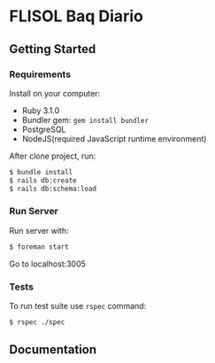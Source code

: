 # FLISOL Baq Diario

## Getting Started

### Requirements

Install on your computer:

- Ruby 3.1.0
- Bundler gem: `gem install bundler`
- PostgreSQL
- NodeJS(required JavaScript runtime environment)

After clone project, run:

```bash
$ bundle install
$ rails db:create
$ rails db:schema:load
```

### Run Server

Run server with:

```bash
$ foreman start
```

Go to localhost:3005

### Tests

To run test suite use `rspec` command:

```bash
$ rspec ./spec
```

## Documentation
